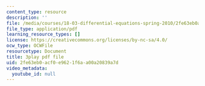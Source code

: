 ```yaml
---
content_type: resource
description: ''
file: /media/courses/18-03-differential-equations-spring-2010/2fe63eb0acf0e9621f6aa00a20839a7d_9KbpbBMThTE.pdf
file_type: application/pdf
learning_resource_types: []
license: https://creativecommons.org/licenses/by-nc-sa/4.0/
ocw_type: OCWFile
resourcetype: Document
title: 3play pdf file
uid: 2fe63eb0-acf0-e962-1f6a-a00a20839a7d
video_metadata:
  youtube_id: null
---
```

